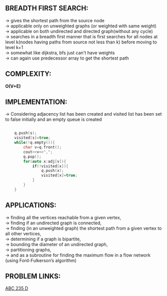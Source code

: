 **BREADTH FIRST SEARCH:**
---

-> gives the shortest path from the source node\
-> applicable only on unweighted graphs (or weighted with same weight)\
-> applicable on both undirected and directed graph(without any cycle)\
-> searches in a breadth first manner that is first searches for all nodes at level k(nodes having paths from source not less than k) before moving to level k+1\
-> somewhat like dijkstra, bfs just can't have weights \
-> can again use predecessor array to get the shortest path

**COMPLEXITY:**
---
**O(V+E)**


**IMPLEMENTATION:**
---

-> Considering adjacency list has been created and visited list has been set to false initially and an empty queue is created
```cpp

    q.push(s);
    visited[s]=true;
    while(!q.empty()){
        char v=q.front();
        cout<<v<<",";
        q.pop();
        for(auto x:adj[v]){
            if(!visited[x]){
                q.push(x);
                visited[x]=true;
            }
        }
    }
 ```
 
 **APPLICATIONS:**
 ---
 
-> finding all the vertices reachable from a given vertex, \
-> finding if an undirected graph is connected, \
-> finding (in an unweighted graph) the shortest path from a given vertex to all other vertices,\
-> determining if a graph is bipartite,\
-> bounding the diameter of an undirected graph,\
-> partitioning graphs, \
-> and as a subroutine for finding the maximum flow in a flow network (using Ford-Fulkerson’s algorithm)

**PROBLEM LINKS:**
---

[ABC 235 D](https://atcoder.jp/contests/abc235/tasks/abc235_d)
